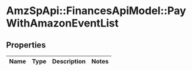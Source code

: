 # AmzSpApi::FinancesApiModel::PayWithAmazonEventList

## Properties
Name | Type | Description | Notes
------------ | ------------- | ------------- | -------------

